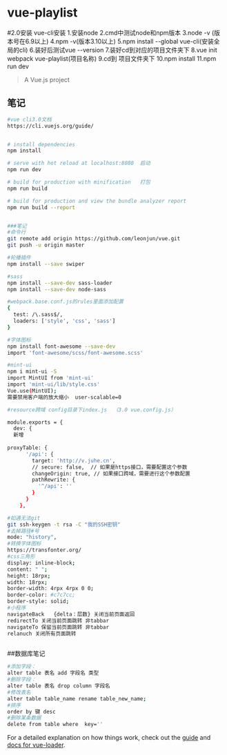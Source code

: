 # vue-playlist

#2.0安装
vue-cli安装
1.安装node
2.cmd中测试node和npm版本
3.node -v  (版本号在6.9以上)
4.npm -v(版本3.10以上)
5.npm install --global vue-cli(安装全局的cli)
6.装好后测试vue --version
7.装好cd到对应的项目文件夹下
8.vue init webpack vue-playlist(项目名称)
9.cd到 项目文件夹下
10.npm install
11.npm run dev

> A Vue.js project


## 笔记

``` bash
#vue cli3.0文档
https://cli.vuejs.org/guide/


# install dependencies
npm install

# serve with hot reload at localhost:8080  启动
npm run dev

# build for production with minification   打包
npm run build

# build for production and view the bundle analyzer report
npm run build --report


###笔记
#命令行
git remote add origin https://github.com/leonjun/vue.git
git push -u origin master

#轮播插件
npm install --save swiper

#sass
npm install --save-dev sass-loader
npm install --save-dev node-sass

#webpack.base.conf.js的rules里面添加配置
{
  test: /\.sass$/,
  loaders: ['style', 'css', 'sass']
}

#字体图标
npm install font-awesome --save-dev
import 'font-awesome/scss/font-awesome.scss'

#mint-ui
npm i mint-ui -S
import MintUI from 'mint-ui'
import 'mint-ui/lib/style.css'
Vue.use(MintUI);
需要禁用客户端的放大缩小  user-scalable=0

#resource跨域 config目录下index.js  （3.0 vue.config.js）

module.exports = {
  dev: {
  新增
  
proxyTable: {
      '/api': {
        target: 'http://v.juhe.cn', 
        // secure: false,  // 如果是https接口，需要配置这个参数
        changeOrigin: true, // 如果接口跨域，需要进行这个参数配置
        pathRewrite: {
          '^/api': ''
        }
      }
    },

#如遇无法git
git ssh-keygen -t rsa -C "我的SSH密钥"
#去掉路径#号
mode: "history",
#转换字体图标
https://transfonter.org/
#css三角形
display: inline-block;
content: " ";
height: 18rpx;
width: 18rpx;
border-width: 4rpx 4rpx 0 0;
border-color: #c7c7cc;
border-style: solid;
#小程序
navigateBack   {delta：层数} 关闭当前页面返回
redirectTo 关闭当前页面跳转 非tabbar
navigateTo 保留当前页面跳转 非tabbar
relanuch 关闭所有页面跳转



```
##数据库笔记
``` bash
#添加字段：
alter table 表名 add 字段名 类型
#删除字段：
alter table 表名 drop column 字段名
#修改表名
alter table table_name rename table_new_name;
#排序
order by 键 desc
#删除某条数据
delete from table where  key='' 
```


For a detailed explanation on how things work, check out the [guide](http://vuejs-templates.github.io/webpack/) and [docs for vue-loader](http://vuejs.github.io/vue-loader).
